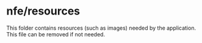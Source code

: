 # nfe/resources

This folder contains resources (such as images) needed by the application. This file can
be removed if not needed.
